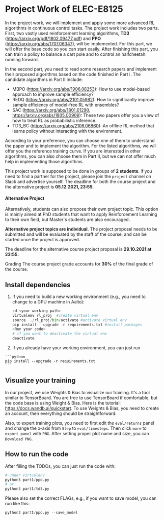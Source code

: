 # Project Work of ELEC-E8125
In the project work, we will implement and apply some more advanced RL algorithms in continuous control tasks. The project work includes two parts. First, two vastly used reinforcement learning algorithms, **TD3** (https://arxiv.org/pdf/1802.09477.pdf) and **PPO** (https://arxiv.org/abs/1707.06347), will be implemented. For this part, we will offer the base code so you can start easily. After finishing this part, you can train a policy to balance a cart pole and to control an halfcheetah running forward. 

In the second part, you need to read some research papers and implement their proposed algorithms based on the code finished in Part I. The candidate algorithms in Part II include:

- MBPO (https://arxiv.org/abs/1906.08253): How to use model-based approach to improve sample efficiency?
- REDQ (https://arxiv.org/abs/2101.05982): How to significantly improve sample efficiency of model-free RL with ensembles?
- SAC (https://arxiv.org/abs/1801.01290, https://arxiv.org/abs/1805.00909): These two papers offer you a view of how to treat RL as probabilistic inference.
- TD3_BC (https://arxiv.org/abs/2106.06860): An offline RL method that learns policy without interacting with the environment.

According to your preference, you can choose one of them to understand the paper and to implement the algorithm. For the listed algorithms, we will offer you the reference training curve. If you are interested in other algorithms, you can also choose them in Part II, but we can not offer much help in implementing those algorithms. 

This project work is supposed to be done in groups of **2 students**. If you need to find a partner for the project, please join the `project` channel on Slack and advertise yourself. The deadline for both the course project and the alternative project is **05.12.2021, 23:55.** 

#### Alternative Project

Alternatively, students can also propose their own project topic. This option is mainly aimed at PhD students that want to apply Reinforcement Learning to their own field, but Master's students are also encouraged. 

**Alternative project topics are individual.** The project proposal needs to be submitted and will be evaluated by the staff of the course, and can be started once the project is approved. 

The deadline for the alternative course project proposal is **29.10.2021 at 23:55.**

Grading
The course project grade accounts for **30%** of the final grade of the course.

## Install dependencies
1. If you need to build a new working environment (e.g., you need to change to a GPU machine in Aalto):
    ```python
    cd <your working path>
    virtualenv rl_proj  #create virtual env
	source  ./rl_proj/bin/activate #activate virtual env
	pip install --upgrade -r requirements.txt #install packages
	<Run your code>
	# if you want to deactivate the virtual env
	deactivate
	```
	
  2. If you already have your working environment, you can just run

    ```python
    pip install --upgrade -r requirements.txt
    ```

## Visualize your training
In our project, we use Weights & Bias to visualize our training. It's a tool similar to TensorBoard. You are free to use TensorBoard if comfortable, but the code base is using Weight & Bias. Here is the tutorial: https://docs.wandb.ai/quickstart. To use Weights & Bias, you need to create an account, then everything should be straightforward.



Also, to expert training plots, you need to first edit the `eval/returns` panel and change the x-axis from `Step` to `eval/timesteps`. Then click `more` to `export panel` with `PNG`. After setting proper plot name and size, you can `Download PNG`.

## How to run the code
After filling the TODOs, you can just run the code with:
```python
# under virtualenv
python3 part1/ppo.py
# or
python3 part1/td3.py
```

Please also set the correct FLAGs, e.g., if you want to save model, you can run like this:

```python
python3 part1/ppo.py --save_model
```

